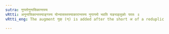 ```yaml
---
sutra: नुगतोनुनासिकान्तस्य
vRtti: अनुनासिकान्तस्याङ्गस्य योभ्यासस्तस्याकारान्तस्य नुगागमो भवति यङ्यङ्लुकोः परतः ॥
vRtti_eng: The augment नुक् (न्) is added after the short अ of a reduplicate in the Intensive (with or without यङ्), when the root ends in a Nasal.

---
```

